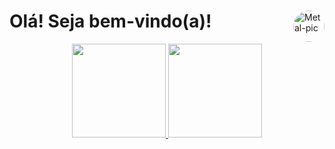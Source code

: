 <div>
  <a href="https://github.com/griezalacerda" target="_blank"><img align="right" alt="Metal-pic" height="50" style="border-radius:50px;" src="https://i.pinimg.com/originals/ed/01/22/ed012259c25cd0a787064216db37c22d.gif" target="_blank"></a>
  <h1>Olá! Seja bem-vindo(a)!</h1>
</div>

<div align="center">
  <a href="https://github.com/griezalacerda">
  <img height="150em" src="https://github-readme-stats.vercel.app/api?username=griezalacerda&show_icons=true&theme=cobalt&include_all_commits=true&count_private=true"/>
  <img height="150em" src="https://github-readme-stats.vercel.app/api/top-langs/?username=griezalacerda&layout=compact&langs_count=7&theme=cobalt"/>
</div>
